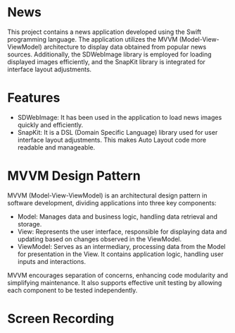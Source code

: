 # News

This project contains a news application developed using the Swift programming language. The application utilizes the MVVM (Model-View-ViewModel) architecture to display data obtained from popular news sources. Additionally, the SDWebImage library is employed for loading displayed images efficiently, and the SnapKit library is integrated for interface layout adjustments.

 # Features

- SDWebImage: It has been used in the application to load news images quickly and efficiently.
- SnapKit: It is a DSL (Domain Specific Language) library used for user interface layout adjustments. This makes Auto Layout code more readable and manageable.

# MVVM Design Pattern
MVVM (Model-View-ViewModel) is an architectural design pattern in software development, dividing applications into three key components:

- Model: Manages data and business logic, handling data retrieval and storage.
- View: Represents the user interface, responsible for displaying data and updating based on changes observed in the ViewModel.
- ViewModel: Serves as an intermediary, processing data from the Model for presentation in the View. It contains application logic, handling user inputs and interactions.
  
MVVM encourages separation of concerns, enhancing code modularity and simplifying maintenance. It also supports effective unit testing by allowing each component to be tested independently.


# Screen Recording
